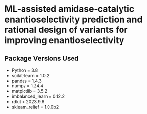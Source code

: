 # ML-assisted amidase-catalytic enantioselectivity prediction and rational design of variants for improving enantioselectivity
## Package Versions Used
- Python = 3.8
- scikit-learn = 1.0.2
- pandas = 1.4.3
- numpy = 1.24.4
- matplotlib = 3.5.2
- imbalanced_learn = 0.12.2
- rdkit = 2023.9.6
- sklearn_relief = 1.0.0b2
